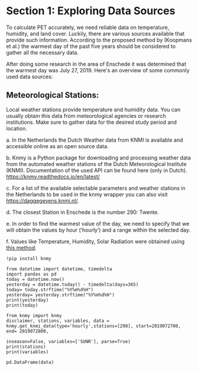 # Section 1: Exploring Data Sources

To calculate PET accurately, we need reliable data on temperature, humidity, and land cover. Luckily, there are various sources available that provide such information. According to the proposed method by (Koopmans et al.) the warmest day of the past five years should be considered to gather all the necessary data. 

After doing some research in the area of Enschede it was determined that the warmest day was July 27, 2019. Here's an overview of some commonly used data sources:
##	Meteorological Stations: 

Local weather stations provide temperature and humidity data. You can usually obtain this data from meteorological agencies or research institutions. Make sure to gather data for the desired study period and location.

 a.	In the Netherlands the Dutch Weather data from KNMI is available and accessible online as an open source data.

   b.	Knmy is a Python package for downloading and processing weather data from the automated weather stations of the Dutch Meteorological Institute (KNMI). Documentation of the used API can be found here (only in Dutch). https://knmy.readthedocs.io/en/latest/

   c.	For a list of the available selectable parameters and weather stations in the Netherlands to be used in the knmy wrapper you can also visit https://daggegevens.knmi.nl/.

d.	The closest Station in Enschede is the number 290: Twente.

e.	In order to find the warmest value of the day, we need to specify that we will obtain the values by hour (‘hourly’) and a range within the selected day. 

f.	Values like Temperature, Humidity, Solar Radiation were obtained using [this method](Meteorological.py).


```
!pip install knmy

from datetime import datetime, timedelta
import pandas as pd
today = datetime.now()
yesterday = datetime.today() - timedelta(days=365)
today= today.strftime("%Y%m%d%H")
yesterday= yesterday.strftime("%Y%m%d%H")
print(yesterday)
print(today)

from knmy import knmy
disclaimer, stations, variables, data = knmy.get_knmi_data(type='hourly',stations=[290], start=2019072700, end= 2019072800,
                                                             inseason=False, variables=['SUNR'], parse=True)
print(stations)
print(variables)

pd.DataFrame(data)
